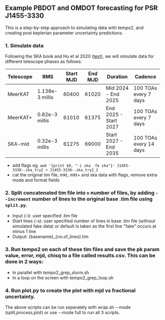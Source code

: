 ## Example PBDOT and OMDOT forecasting for PSR J1455-3330
This is a step-by-step approach to simulating data with tempo2, and creating post keplerian parameter uncertainty predictions.

### 1. Simulate data
Following the SKA book and Hu et al 2020 ([text](https://arxiv.org/pdf/2007.07725)), we will simulate data for different telescope phases as follows:

| Telescope  | RMS  | Start MJD | End MJD  | Duration  | Cadence | 
|------------|------|----------|----------|-----------|---------|
| MeerKAT    | 1.138e-3 millis | 60400 | 61020 | Mid 2024 - End 2025 | 100 TOAs every 7 days|
| MeerKAT+   | 0.82e-3 millis | 61010 | 61375 | End 2025 - Start 2027 | 100 TOAs every 7 days|
| SKA-mid    | 0.32e-3 millis | 61275 | 69000 | Start 2027 - End 2035 | 100 TOAs every 14 days|

- add flags
    eg. ```awk '{print $0, "-i ska -fe ska"}' J1455-3330-.ska_try2 > J1455-3330-.ska_try2_2```
- cat the original tim file, mkt, mkt+ and ska data with flags, remove extra mode and format fields

### 2. Split concatenated tim file into `n` number of files, by adding `--increment` number of lines to the original base .tim file using `split.py`.
   - Input (-i): user specified .tim file
   - Start lines (-s): user specified number of lines in base .tim file (without simulated fake data) or default is taken as the first line "fake" occurs at minus 1 line
   - Output: {basename}_{no.of_lines}.tim

### 3. Run tempo2 on each of these tim files and save the pk param value, error, mjd, chisq to a file called results.csv. This can be done in 2 ways:
   - In parallel with tempo2_grep_slurm.sh
   - In a loop on the screen with tempo2_grep_loop.sh

### 4. Run plot.py to create the plot with mjd vs fractional uncertainty. 

The above scripts can be run seperately with wrap.sh --mode (split,process,plot) or use --mode full to run all 3 scripts.